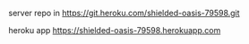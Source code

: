 server repo in https://git.heroku.com/shielded-oasis-79598.git

heroku app https://shielded-oasis-79598.herokuapp.com
